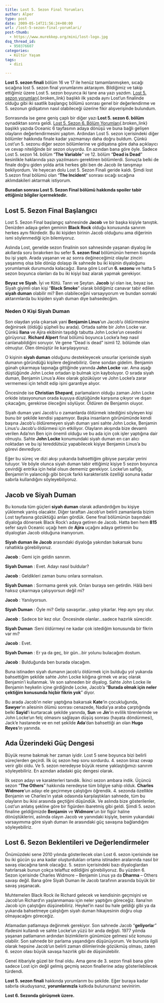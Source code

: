 ```yaml
---
title: Lost 5. Sezon Final Yorumları
author: Alper
type: post
date: 2009-05-14T21:56:24+00:00
url: /lost-5-sezon-final-yorumlari/
post-thumb:
  - https://www.murekkep.org/mini/lost-logo.jpg
dsq_thread_id:
  - 950376607
categories:
  - Kültür Yaşam
tags:
  - dizi

---
```

**Lost 5. sezon finali** bölüm 16 ve 17 ile henüz tamamlanmışken, sıcağı sıcağına lost 5. sezon final yorumlarımı aktarayım. Bildiğimiz ve takip ettiğimiz üzere Lost 5. sezon boyunca iki tane ana yazı yazdım. [Lost 5. sezon yorumları][1]{.broken_link} başlıklı ilk yazıda aynı Lost&#8217;un finalinde olduğu gibi iki saatlik başlangıç bölümü sonrası genel bir değerlendirme ve 5. sezonun gidişatının nasıl olabileceği üzerine fikir alışverişinde bulundum. 

Sonrasında ise gene geniş çaplı bir diğer yazı **Lost 5. sezon 6. bölüm** oynadıktan sonra geldi. [Lost 5. Sezon 6. Bölüm Yorumları][2]{.broken_link} başlıklı yazıda Oceanic 6 tayfasının adaya dönüşü ve buna bağlı gelişen olayların değerlendirmesini yaptım. Ardından Lost 5. sezon içerisindeki diğer bölümler hakkında finale kadar yazmamayı daha doğru buldum. Çünkü Lost&#8217;un 5. sezonu diğer sezon bölümlerine ve gidişatına göre daha açıklayıcı ve cevap niteliğinde bir sezon oluyordu. En azından bana göre öyle. Sadece Lost 5. sezon 14. bölüm &#8220;**The Variable**&#8221; ve 12. bölüm &#8220;**Dead is Dead**&#8221; kesinlikle haklarında yazı yazılmasını gerektiren bölümlerdi. Sonuçta belki de finale doğru giden yolda artık herkes gibi ben de Jacob ile tanışmayı bekliyordum. Ve heyecan dolu Lost 5. Sezon Finali geride kaldı. Şimdi lost 5.sezon final bölümü olan &#8220;**The Incident**&#8221; sonrası sıcağı sıcağına aklımdakileri aktarmak istiyorum. 

<p class="alert">
  <strong>Buradan sonrası Lost 5. Sezon Final bölümü hakkında spoiler tabir ettiğimiz bilgiler içermektedir.</strong>
</p>

## Lost 5. Sezon Final Başlangıcı

Lost 5. Sezon Final başlangıç sahnesinde **Jacob** ve bir başka kişiyle tanıştık. Denizden adaya gelen geminin **Black Rock** olduğu konusunda sanırım herkes aynı fikirdedir. Bu iki kişiden birinin Jacob olduğunu ama diğerinin ismi söylenmediği için bilemiyoruz. 

Aslında Lost, genelde sezon finalinin son sahnesinde yaşanan diyalog ile akıllarda soru bırakırken bu sefer **5. sezon final** bölümünün hemen başında bu işi yaptı. Arada yaşanan ve az sonra değineceğimiz olaylar zinciri yaşanmış olsa bile dönüp dolaşıp ilk sahnede bu iki kişinin diyaloğunu yorumlamak durumunda kalacağız. Bana göre Lost&#8217;un **6. sezonu** ve hatta 5 sezon boyunca olanları da bu iki kişiyi baz alarak yapmak gerekiyor. 

**Beyaz ve Siyah**. İyi ve Kötü. Tanrı ve Şeytan. **Jacob** iyi olan ise, beyaz ise. Siyah giyimli olan kişi &#8220;**Black Smoke**&#8221; olarak bildiğimiz canavar tabir edilen **siyah duman** olabilir mi? Ben olabileceğini varsayıyorum ve bundan sonraki aktarımlarda bu kişiden siyah duman diye bahsedecğim. 

### Neden O Kişi Siyah Duman

Son olaydan yola çıkarsak yani **Benjamin Linus**&#8216;un Jacob&#8217;u öldürmesine değinirsek (öldüğü şüpheli bu arada). Ortada sahte bir John Locke var. Çünkü **Ilana** ve Ajira ekibinin taşıdığı tabutta John Locke&#8217;un cesedini görüyoruz. **Richard Alpert** final bölümü boyunca Locke&#8217;a hep nasıl canlanabildiğini soruyor. Ve gene &#8220;Dead is dead&#8221; isimli 12. bölümde olan olmuştur. Ölen ölmüştür ile karşılaşıyoruz. 

O kişinin **siyah duman** olduğunu destekleyecek unsurlar içerisinde siyah dumanın göründüğü kişilere değinebiliriz. Gene sondan gidelim. Benjamin günah çıkarmaya tapınağa gittiğinde yanında **John Locke** var. Ama aşağı düştüğünde John Locke ortadan ip bulmak için kayboluyor. O sırada siyah duman, Benjamin Linus&#8217;a Alex olarak gözüküyor ve John Locke&#8217;a zarar vermemesi için tehdit edip işini garantiye alıyor. 

Öncesinde ise **Christian Shepard**, parlamaların olduğu zaman John Locke orkide istasyonunun orada kuyuya düştüğünde karşısına çıkıyor ve dışarı çıkacağını, gerekirse öleceğini söylüyor. Öldüren de Benjamin oluyor. 

Siyah duman yani Jacob&#8217;u o zamanlarda öldürmek istediğini söyleyen kişi bunu bir şekilde kendisi yapamıyor. Başka insanların görünümünde kendi başına Jacob&#8217;u öldüremeyen siyah duman yani sahte John Locke, Benjamin Linus&#8217;u Jacob&#8217;u öldürmesi için etkiliyor. Olayların akışında bize devamlı verilen Ada&#8217;nın Ben için önemli olduğu ve bu ada için çok işler yaptığına dair olmuştu. Sahte **John Locke** konumundaki siyah duman en can alıcı noktadan ve bu işi tereddütsüz yapabilecek kişiye Benjamin Linus&#8217;a bu görevi devrediyor. 

Eğer bu süreç ve dizi akışı yukarıda bahsettiğim gibiyse parçalar yerini tutuyor. Ve böyle olunca siyah duman tabir ettiğimiz kişiye 5 sezon boyunca çevirdiği entrika için helal olsun dememiz gerekiyor. Locke&#8217;un saflığı, Benjamin&#8217;in yalancılığı gibi birçok farklı karakteristik özelliği sonuna kadar sabırla kullandığını söyleyebiliyoruz. 

## Jacob ve Siyah Duman

Bu konuda tüm güçleri **siyah duman** olarak adlandırdığım bu kişiye yüklemek yanlış olacaktır. Diğer taraftan Jacob&#8217;un belirli zamanlarda bizim Lost tayfasına gözüktüğü anları gördük. Gene final bölümünün başındaki diyaloğa dönersek Black Rock&#8217;ı adaya getiren de Jacob. Hatta ben hem **815** sefer sayılı Oceanic uçağı hem de **Ajira** uçağını adaya getirenin bu diyalogtan Jacob olduğuna inanıyorum. 

**Siyah duman ile Jacob** arasındaki diyaloğa yakından bakarsak bunu rahatlıkla görebiliyoruz. 

**Jacob** : Gemi için geldin sanırım.

**Siyah Duman** : Evet. Adayı nasıl buldular?

**Jacob** : Geldikleri zaman bunu onlara sormalısın.

**Siyah Duman** : Sormama gerek yok. Onları buraya sen getirdin. Hâlâ beni haksız çıkarmaya çalışıyorsun değil mi?

**Jacob** : Yanılıyorsun.

**Siyah Duman** : Öyle mi? Gelip savaşırlar&#8230;yakıp yıkarlar. Hep aynı şey olur.

**Jacob** : Sadece bir kez olur. Öncesinde olanlar&#8230;sadece hazırlık sürecidir.

**Siyah Duman** :Seni öldürmeyi ne kadar çok istediğim konusunda bir fikrin var mı?

**Jacob** : Evet.

**Siyah Duman** : Er ya da geç, bir gün&#8230;bir yolunu bulacağım dostum.

**Jacob** : Bulduğunda ben burada olacağım.

Buna istinaden siyah dumanın jacob&#8217;u öldürmek için bulduğu yol yukarıda bahsettiğim şekilde sahte John Locke kılığına girmek ve araç olarak Benjamin&#8217;i kullanmak. Ve son sahneden bir diyalog. Sahte John Locke ile Benjamin heykelin içine girdiğinde Locke, Jacob&#8217;a &#8220;**Burada olmak için neler çektiğim konusunda hiçbir fikrin yok**&#8221; diyor. 

Bu arada Jacob&#8217;ın neler yaptığına bakarsak **Kate**&#8216;in çocukluğunda, **Sawyer**&#8216;ın ailesinin ölümü sonrası cenazede, Nadia&#8217;ya araba çarptığında belki **Sayid**&#8216;i kurtaracak şekilde yanında, **Sun** ve **Jin**&#8216;in evlilik törenlerinde ve John Locke&#8217;un felç olmasını sağlayan düşüş sonrası (hayata döndürmesi), Jack&#8217;e hastanede ve en net şekilde **Ada**&#8216;dan bahsettiği an olan **Hugo Reyes**&#8216;in yanında. 

## Ada Üzerindeki Güç Dengesi

Büyük resme bakmak her zaman iyidir. Lost 5 sene boyunca bizi belirli süreçlerden geçirdi. İlk üç sezon hep soru sordurdu. 4. sezon biraz cevap verir gibi oldu. Ve 5. sezon neredeyse büyük resme yaklaştığımızı sanırım söyleyebiliriz. En azından adadaki güç dengesi olarak. 

İlk sezon adayı ve karakterleri tanıdık. İkinci sezon ambara indik. Üçüncü sezon &#8220;**The Others**&#8221; hakkında neredeyse tüm bilgiye sahip olduk. **Charles Widmore**&#8216;un adayı ele geçirmeye çalıştığını öğrendik. 4. sezonda özellikle Benjamin ve Charles&#8217;ın yatak odasında karşılaştıkları sahnede, tüm bu olayların bu ikisi arasında geçtiğini düşündük. Ve aslında bize gösterilenler, Lost&#8217;un anlatış şekline göre bir figürden ibaretmiş gibi geldi. Şimdi 5. sezon finaline geldiğimizde **Benjamin** ve **Widmore**&#8216;un bir figür haline dönüştüklerini, aslında olayın Jacob ve yanındaki kişiyle, benim yukarıdaki varsayımıma göre siyah duman ile arasındaki güç savaşına bağlandığını söyleyebiliriz. 

## Lost 6. Sezon Beklentileri ve Değerlendirmeler

Önümüzdeki sene 2010 yılında gösterilecek olan Lost 6. sezon içerisinde ise bu iki gücün şu ana kadar oluşturdukları ortama istinaden aralarında nasıl bir savaş olacağına tanık olacağız. 5. sezon içerisindeki bazı diyaloglardan hatırlarsak bunun çokça telaffuz edildiğini görebiliyoruz. Bu yüzden 6. Sezon içerisinde Charles Widmore &#8211; Benjamin Linus ya da **Dharma** &#8211; Others savaşı değil. Bana göre Siyah Duman ile Jacob tarafının arasında büyük bir savaş yaşanacak. 

Muhtemelen Black Rock ile Richard gelecek ve kendisinin geçmişini ve Jacob&#8217;un Richard&#8217;ın yaşlanmaması için neler yaptığını göreceğiz. Ilana&#8217;nın Jacob için çalıştığını düşünebiliriz. Heykel&#8217;in nasıl bu hale geldiği gibi ya da yukarıda bahsetmeye çalıştığım siyah duman hikayesinin doğru olup olmayacağını göreceğiz. 

Atlamadan patlamaya değinmek gerekiyor. Son sahnede Jacob &#8220;**geliyorla**r&#8221; ifadesini kullandı ve sahte Locke&#8217;un yüzü bir anda değişti. 1977 yılında yaşanan patlamanın ardından bizimkilerin günümüze gelmesi söz konusu olabilir. Son sahnede bir parlama yaşandığını düşünüyorum. Ve bununla ilgili olarak hepsine Jacob&#8217;un belirli zaman dilimlerinde gözükmüş olması, zaten 6. sezon olası büyük savaşa hazırlık gibi de düşünülebilir. 

Genel itibariyle güzel bir final oldu. Ama gene de 3. sezon finali bana göre sadece Lost için değil gelmiş geçmiş sezon finallerine aday gösterilebilecek türdendi. 

**Lost 5. sezon finali** hakkında yorumlarım bu şekilde. Eğer buraya kadar sabırla okuduysanız, **yorumlarınızla** katkıda bulunursanız sevinirim.

**Lost 6. Sezonda görüşmek üzere.**

 [1]: https://www.murekkep.org/lost-5-sezon-yorumlari-956
 [2]: https://www.murekkep.org/lost-5-sezon-yorumlari-6-bolum-1206